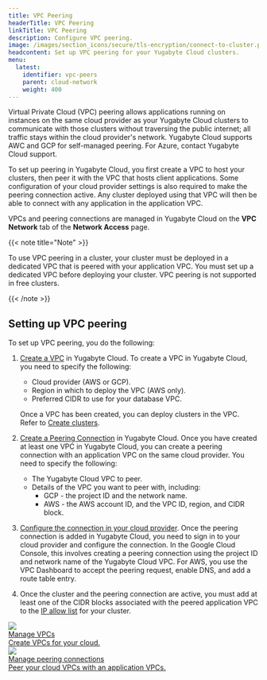 ```yaml
---
title: VPC Peering
headerTitle: VPC Peering
linkTitle: VPC Peering
description: Configure VPC peering.
image: /images/section_icons/secure/tls-encryption/connect-to-cluster.png
headcontent: Set up VPC peering for your Yugabyte Cloud clusters.
menu:
  latest:
    identifier: vpc-peers
    parent: cloud-network
    weight: 400
---
```


Virtual Private Cloud (VPC) peering allows applications running on instances on the same cloud provider as your Yugabyte Cloud clusters to communicate with those clusters without traversing the public internet; all traffic stays within the cloud provider's network. Yugabyte Cloud supports AWC and GCP for self-managed peering. For Azure, contact Yugabyte Cloud support.

To set up peering in Yugabyte Cloud, you first create a VPC to host your clusters, then peer it with the VPC that hosts client applications. Some configuration of your cloud provider settings is also required to make the peering connection active. Any cluster deployed using that VPC will then be able to connect with any application in the application VPC.

VPCs and peering connections are managed in Yugabyte Cloud on the **VPC Network** tab of the **Network Access** page.

{{< note title="Note" >}}

To use VPC peering in a cluster, your cluster must be deployed in a dedicated VPC that is peered with your application VPC. You must set up a dedicated VPC before deploying your cluster. VPC peering is not supported in free clusters.

{{< /note >}}

## Setting up VPC peering

To set up VPC peering, you do the following:

1. [Create a VPC](cloud-add-vpc/) in Yugabyte Cloud. To create a VPC in Yugabyte Cloud, you need to specify the following:
    - Cloud provider (AWS or GCP).
    - Region in which to deploy the VPC (AWS only).
    - Preferred CIDR to use for your database VPC.

    Once a VPC has been created, you can deploy clusters in the VPC. Refer to [Create clusters](../../cloud-basics/create-clusters/).
1. [Create a Peering Connection](cloud-add-peering/#configure-a-peering-connection) in Yugabyte Cloud. Once you have created at least one VPC in Yugabyte Cloud, you can create a peering connection with an application VPC on the same cloud provider. You need to specify the following:
    - The Yugabyte Cloud VPC to peer.
    - Details of the VPC you want to peer with, including:
      - GCP - the project ID and the network name.
      - AWS - the AWS account ID, and the VPC ID, region, and CIDR block.

1. [Configure the connection in your cloud provider](cloud-add-peering/#configure-the-cloud-provider). Once the peering connection is added in Yugabyte Cloud, you need to sign in to your cloud provider and configure the connection. In the Google Cloud Console, this involves creating a peering connection using the project ID and network name of the Yugabyte Cloud VPC. For AWS, you use the VPC Dashboard to accept the peering request, enable DNS, and add a route table entry.

1. Once the cluster and the peering connection are active, you must add at least one of the CIDR blocks associated with the peered application VPC to the [IP allow list](../../cloud-basics/add-connections) for your cluster.

<div class="row">

  <div class="col-12 col-md-6 col-lg-12 col-xl-6">
    <a class="section-link icon-offset" href="./cloud-add-vpc/">
      <div class="head">
        <img class="icon" src="/images/section_icons/manage/backup.png" aria-hidden="true" />
        <div class="title">Manage VPCs</div>
      </div>
      <div class="body">
        Create VPCs for your cloud.
      </div>
    </a>
  </div>

  <div class="col-12 col-md-6 col-lg-12 col-xl-6">
    <a class="section-link icon-offset" href="./cloud-add-peering/">
      <div class="head">
        <img class="icon" src="/images/section_icons/quick_start/create_cluster.png" aria-hidden="true" />
        <div class="title">Manage peering connections</div>
      </div>
      <div class="body">
        Peer your cloud VPCs with an application VPCs.
      </div>
    </a>
  </div>
<!--
  <div class="col-12 col-md-6 col-lg-12 col-xl-6">
    <a class="section-link icon-offset" href="endpoints/">
      <div class="head">
        <img class="icon" src="/images/section_icons/manage/enterprise/edit_universe.png" aria-hidden="true" />
        <div class="title">Manage Endpoints</div>
      </div>
      <div class="body">
        Manage the endpoints for connecting to clusters.
      </div>
    </a>
  </div>
-->
</div>
